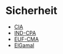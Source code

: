 # Sicherheit

* [CIA](/sicherheit/cia.md)
* [IND-CPA](/sicherheit/ind-cpa.md)
* [EUF-CMA](/sicherheit/euf-cma.md)
* [ElGamal](/sicherheit/elgamal.md)
